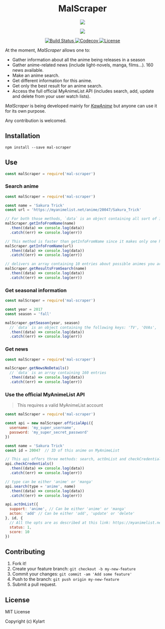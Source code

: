 <h1 align="center">MalScraper</h1>

<p align="center">
  <a href="http://forthebadge.com/" target="_blank">
    <img src="http://forthebadge.com/images/badges/built-with-love.svg"/>
  </a>
</p>

<p align="center">
  <a href="https://standardjs.com/" target="_blank">
    <img src="https://cdn.rawgit.com/feross/standard/master/badge.svg" />
  </a>
</p>

<p align="center">
  <a href="https://travis-ci.org/Kylart/MalScraper" target="_blank">
    <img src="https://travis-ci.org/Kylart/MalScraper.svg?branch=master" alt="Build Status">
  </a>
  <a href="https://codecov.io/gh/Kylart/MalScraper" target="_blank">
    <img src="https://codecov.io/gh/Kylart/MalScraper/branch/master/graph/badge.svg" alt="Codecov" />
  </a>
  <a href="https://opensource.org/licenses/MIT" target="_blank">
    <img src="https://img.shields.io/badge/License-MIT-blue.svg" alt="License">
  </a>
</p>

At the moment, _MalScraper_ allows one to:
* Gather information about all the anime being releases in a season
* Gather anime-related news (include light-novels, manga, films...). 160 news available.
* Make an anime search.
* Get different information for this anime.
* Get only the best result for an anime search.
* Access the full official MyAnimeList API (includes search, add, update and delete from your user watch lists).

_MalScraper_ is being developed mainly for [_KawAnime_](https://github.com/Kylart/KawAnime) but anyone can use it for
 its own purpose.

Any contribution is welcomed.

## Installation
```npm install --save mal-scraper```

## Use
```javascript
const malScraper = require('mal-scraper')
```

### Search anime
```javascript
const malScraper = require('mal-scraper')

const name = 'Sakura Trick'
const url = 'https://myanimelist.net/anime/20047/Sakura_Trick'

// For both those methods, `data` is an object containing all sort of information
malScraper.getInfoFromName(name)
  .then((data) => console.log(data))
  .catch((err) => console.log(err))

// This method is faster than getInfoFromName since it makes only one http call
malScraper.getInfoFromName(url)
  .then((data) => console.log(data))
  .catch((err) => console.log(err))

// delivers an array containing 10 entries about possible animes you are looking for for this name
malScraper.getResultsFromSearch(name)
  .then((data) => console.log(data))
  .catch((err) => console.log(err))
```

### Get seasonal information
```javascript
const malScraper = require('mal-scraper')

const year = 2017
const season = 'fall'

malScraper.getSeason(year, season)
  // `data` is an object containing the following keys: 'TV', 'OVAs', 'Movies'
  .then((data) => console.log(data))
  .catch((err) => console.log(err))
```

### Get news
```javascript
const malScraper = require('mal-scraper')

malScraper.getNewsNoDetails()
  // `data` is an array containing 160 entries
  .then((data) => console.log(data))
  .catch((err) => console.log(err))
```

### Use the official MyAnimeList API
> This requires a valid MyAnimeList account

```javascript
const malScraper = require('mal-scraper')

const api = new malScraper.officialApi({
  username: 'my_super_username',
  password: 'my_super_secret_password'
})

const name = 'Sakura Trick'
const id = 20047  // ID of this anime on MyAnimeList

// This api offers three methods: search, actOnList and checkCredentials
api.checkCredentials()
  .then((data) => console.log(data))
  .catch((err) => console.log(err))

// type can be either 'anime' or 'manga'
api.search(type = 'anime', name)
  .then((data) => console.log(data))
  .catch((err) => console.log(err))

api.actOnList({
  support: 'anime', // Can be either 'anime' or 'manga'
  acton: 'add' // Can be either 'add', 'update' or 'delete'
}, id, {
  // All the opts are as described at this link: https://myanimelist.net/modules.php?go=api#animevalues
  status: 1,
  score: 10
})
```

## Contributing
1. Fork it!
2. Create your feature branch: `git checkout -b my-new-feature`
3. Commit your changes: `git commit -am 'Add some feature'`
4. Push to the branch: `git push origin my-new-feature`
5. Submit a pull request.

## License
MIT License

Copyright (c) Kylart
